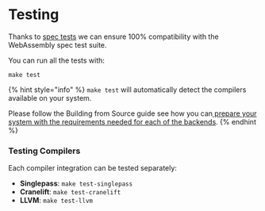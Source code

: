 # Testing

Thanks to [spec tests](https://github.com/wasmerio/wasmer/tree/master/lib/spectests/spectests) we can ensure 100% compatibility with the WebAssembly spec test suite.

You can run all the tests with:

```text
make test
```

{% hint style="info" %}
`make test` will automatically detect the compilers available on your system.

Please follow the Building from Source guide see how you can[ prepare your system with the requirements needed for each of the backends](./#all-backends-default).
{% endhint %}

### Testing Compilers

Each compiler integration can be tested separately:

* **Singlepass**: `make test-singlepass`
* **Cranelift**: `make test-cranelift`
* **LLVM**: `make test-llvm`



